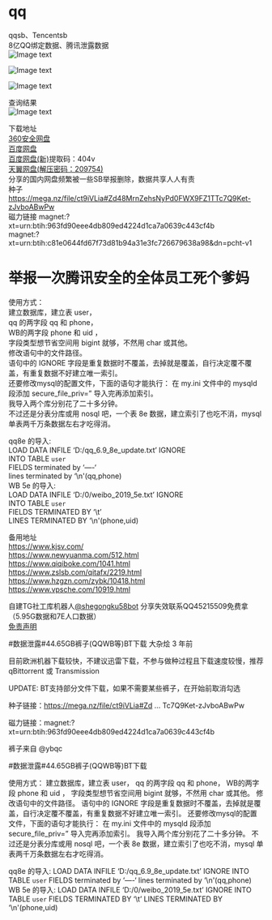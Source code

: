 # qq
qqsb、Tencentsb  
8亿QQ绑定数据、腾讯泄露数据  
![Image text](https://i.imgur.com/J8oFiP9.png)  

![Image text](https://www.hzgzn.com/content/uploadfile/202101/224d1611802167.png)  

![Image text](https://i.imgur.com/bvstdLp.jpg)  

查询结果  
![Image text](https://www.hzgzn.com/content/uploadfile/202101/1af11611802167.jpeg)  

下载地址  
[360安全网盘](https://36263f.link.yunpan.360.cn/lk/surl_yS9zkMdGJCi)  
[百度网盘](https://pan.baidu.com/s/1MuBCEJWCjs7cDwbgQdibww)  
[百度网盘(新)](https://pan.baidu.com/s/12FfwVdmzYNkZXTzooH_xQA)提取码：404v  
[天翼网盘(解压密码：209754)](https://cloud.189.cn/t/ziieemMruaq2)  
分享的国内网盘频繁被一些SB举报删除，数据共享人人有责  
种子 https://mega.nz/file/ct9iVLia#Zd48MrnZehsNyPd0FWX9FZ1TTc7Q9Ket-zJvboABwPw  
磁力链接 magnet:?xt=urn:btih:963fd90eee4db809ed4224d1ca7a0639c443cf4b  
magnet:?xt=urn:btih:c81e0644fd67f73d81b94a31e3fc726679638a98&dn=pcht-v1  

# 举报一次腾讯安全的全体员工死个爹妈  
使用方式：  
建立数据库，建立表 user，  
qq 的两字段 qq 和 phone，  
WB的两字段 phone 和 uid ，  
字段类型想节省空间用 bigint 就够，不然用 char 或其他。  
修改语句中的文件路径。  
语句中的 IGNORE  字段是重复数据时不覆盖，去掉就是覆盖，自行决定覆不覆盖，有重复数据不好建立唯一索引。  
还要修改mysql的配置文件，下面的语句才能执行： 在 my.ini 文件中的 mysqld 段添加 secure_file_priv=”
导入完再添加索引。  
我导入两个库分别花了二十多分钟。  
不过还是分表分库或用 nosql 吧，一个表 8e 数据，建立索引了也吃不消，mysql 单表两千万条数据左右才吃得消。  

qq8e 的导入:  
LOAD DATA INFILE ‘D:/qq_6.9_8e_update.txt’ IGNORE  
INTO TABLE `user`  
FIELDS terminated by ‘—-‘  
lines terminated by ‘\n'(qq,phone)  
WB 5e 的导入:  
LOAD DATA INFILE ‘D:/0/weibo_2019_5e.txt’ IGNORE  
INTO TABLE `user`  
FIELDS TERMINATED BY ‘\t’  
LINES TERMINATED BY ‘\n'(phone,uid)  

备用地址  
https://www.kjsv.com/  
https://www.newyuanma.com/512.html  
https://www.qiqiboke.com/1041.html  
https://www.zslsb.com/qitafx/2219.html  
https://www.hzgzn.com/zybk/10418.html  
https://www.vpsche.com/10919.html  

自建TG社工库机器人[@shegongku58bot](https://t.me/shegongku58bot)
分享失效联系QQ45215509免费拿（5.95G数据和7E人口数据）  
[免责声明](https://github.com/qq8e/qq/blob/main/wz/%E5%85%8D%E8%B4%A3%E5%A3%B0%E6%98%8E.txt)


#数据泄露#44.65GB裤子(QQWB等)BT下载
大杂烩
3 年前

目前欧洲机器下载较快，不建议迅雷下载，不参与做种过程且下载速度较慢，推荐 qBittorrent 或 Transmission

UPDATE: BT支持部分文件下载，如果不需要某些裤子，在开始前取消勾选

种子链接：https://mega.nz/file/ct9iVLia#Zd … Tc7Q9Ket-zJvboABwPw

磁力链接：magnet:?xt=urn:btih:963fd90eee4db809ed4224d1ca7a0639c443cf4b

裤子来自 @ybqc

#数据泄露#44.65GB裤子(QQWB等)BT下载

 

使用方式：
建立数据库，建立表 user，
qq 的两字段 qq 和 phone，
WB的两字段 phone 和 uid ，
字段类型想节省空间用 bigint 就够，不然用 char 或其他。
修改语句中的文件路径。
语句中的 IGNORE  字段是重复数据时不覆盖，去掉就是覆盖，自行决定覆不覆盖，有重复数据不好建立唯一索引。
还要修改mysql的配置文件，下面的语句才能执行： 在 my.ini 文件中的 mysqld 段添加 secure_file_priv=”
导入完再添加索引。
我导入两个库分别花了二十多分钟。
不过还是分表分库或用 nosql 吧，一个表 8e 数据，建立索引了也吃不消，mysql 单表两千万条数据左右才吃得消。

qq8e 的导入:
LOAD DATA INFILE ‘D:/qq_6.9_8e_update.txt’ IGNORE
INTO TABLE `user`
FIELDS terminated by ‘—-‘
lines terminated by ‘\n'(qq,phone)
WB 5e 的导入:
LOAD DATA INFILE ‘D:/0/weibo_2019_5e.txt’ IGNORE
INTO TABLE `user`
FIELDS TERMINATED BY ‘\t’
LINES TERMINATED BY ‘\n'(phone,uid)
